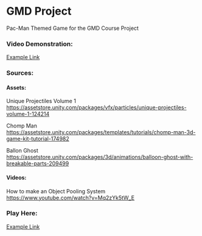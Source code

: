 # GMD Project
Pac-Man Themed Game for the GMD Course Project


### Video Demonstration:
[Example Link](https://www.google.com)

### Sources:

#### Assets:
Unique Projectiles Volume 1  
https://assetstore.unity.com/packages/vfx/particles/unique-projectiles-volume-1-124214 

Chomp Man  
https://assetstore.unity.com/packages/templates/tutorials/chomp-man-3d-game-kit-tutorial-174982 

Ballon Ghost  
https://assetstore.unity.com/packages/3d/animations/balloon-ghost-with-breakable-parts-209499 


#### Videos:
How to make an Object Pooling System  
https://www.youtube.com/watch?v=Mq2zYk5tW_E

### Play Here:
[Example Link](https://www.google.com)

